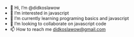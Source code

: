 - 👋 Hi, I’m @didkoslawow
- 👀 I’m interested in javascript
- 🌱 I’m currently learning programing basics and javascript
- 💞️ I’m looking to collaborate on javascript code
- 📫 How to reach me didkoslawow@gmail.com

<!---
didkoslawow/didkoslawow is a ✨ special ✨ repository because its `README.md` (this file) appears on your GitHub profile.
You can click the Preview link to take a look at your changes.
--->
